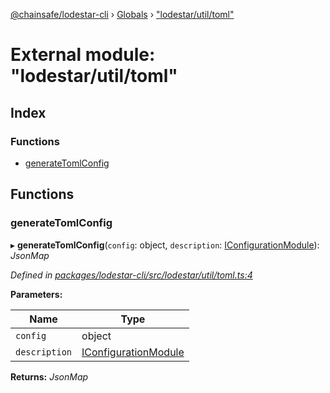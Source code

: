 [@chainsafe/lodestar-cli](../README.md) › [Globals](../globals.md) › ["lodestar/util/toml"](_lodestar_util_toml_.md)

# External module: "lodestar/util/toml"

## Index

### Functions

* [generateTomlConfig](_lodestar_util_toml_.md#generatetomlconfig)

## Functions

###  generateTomlConfig

▸ **generateTomlConfig**(`config`: object, `description`: [IConfigurationModule](../interfaces/_lodestar_util_config_.iconfigurationmodule.md)): *JsonMap*

*Defined in [packages/lodestar-cli/src/lodestar/util/toml.ts:4](https://github.com/ChainSafe/lodestar/blob/53533586a/packages/lodestar-cli/src/lodestar/util/toml.ts#L4)*

**Parameters:**

Name | Type |
------ | ------ |
`config` | object |
`description` | [IConfigurationModule](../interfaces/_lodestar_util_config_.iconfigurationmodule.md) |

**Returns:** *JsonMap*
